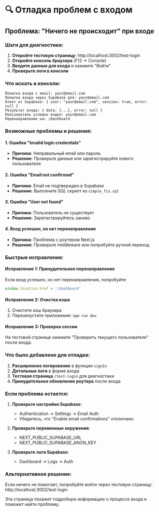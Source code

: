 # 🔍 Отладка проблем с входом

## Проблема: "Ничего не происходит" при входе

### Шаги для диагностики:

1. **Откройте тестовую страницу**: http://localhost:3002/test-login
2. **Откройте консоль браузера** (F12 → Console)
3. **Введите данные для входа** и нажмите "Войти"
4. **Проверьте логи в консоли**

### Что искать в консоли:

```
Попытка входа с email: your@email.com
Попытка входа через Supabase для: your@email.com
Ответ от Supabase: { user: "your@email.com", session: true, error: null }
Результат входа: { data: {...}, error: null }
Пользователь успешно вошел: your@email.com
Перенаправление на: /dashboard
```

### Возможные проблемы и решения:

#### 1. Ошибка "Invalid login credentials"
- **Причина**: Неправильный email или пароль
- **Решение**: Проверьте данные или зарегистрируйте нового пользователя

#### 2. Ошибка "Email not confirmed"
- **Причина**: Email не подтвержден в Supabase
- **Решение**: Выполните SQL скрипт из `simple_fix.sql`

#### 3. Ошибка "User not found"
- **Причина**: Пользователь не существует
- **Решение**: Зарегистрируйтесь заново

#### 4. Вход успешен, но нет перенаправления
- **Причина**: Проблема с роутером Next.js
- **Решение**: Проверьте middleware или попробуйте ручной переход

### Быстрые исправления:

#### Исправление 1: Принудительное перенаправление
Если вход успешен, но нет перенаправления, попробуйте:
```javascript
window.location.href = '/dashboard'
```

#### Исправление 2: Очистка кэша
1. Очистите кэш браузера
2. Перезапустите приложение: `npm run dev`

#### Исправление 3: Проверка сессии
На тестовой странице нажмите "Проверить текущего пользователя" после входа.

### Что было добавлено для отладки:

1. **Расширенное логирование** в функции `signIn`
2. **Детальные логи** в форме входа
3. **Тестовая страница** `/test-login` для диагностики
4. **Принудительное обновление роутера** после входа

### Если проблема остается:

1. **Проверьте настройки Supabase**:
   - Authentication → Settings → Email Auth
   - Убедитесь, что "Enable email confirmations" отключено

2. **Проверьте переменные окружения**:
   - NEXT_PUBLIC_SUPABASE_URL
   - NEXT_PUBLIC_SUPABASE_ANON_KEY

3. **Проверьте логи Supabase**:
   - Dashboard → Logs → Auth

### Альтернативное решение:

Если ничего не помогает, попробуйте войти через тестовую страницу:
http://localhost:3002/test-login

Эта страница покажет подробную информацию о процессе входа и поможет найти проблему. 